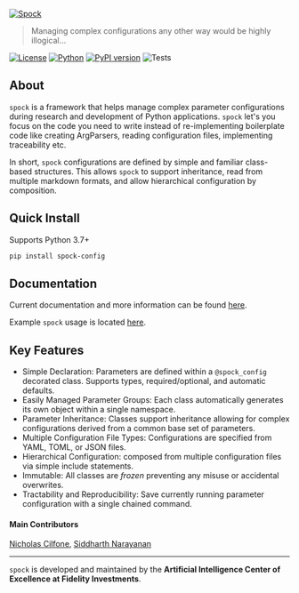 [![Spock](https://raw.githubusercontent.com/fidelity/spock/master/resources/images/logo.png)](https://fidelity.github.io/spock/)
> Managing complex configurations any other way would be highly illogical...

[![License](https://img.shields.io/badge/License-Apache%202.0-9cf)](https://opensource.org/licenses/Apache-2.0)
[![Python](https://img.shields.io/badge/python-3.7+-informational.svg)]()
[![PyPI version](https://badge.fury.io/py/spock-config.svg)](https://badge.fury.io/py/spock-config)
![Tests](https://github.com/fidelity/spock/workflows/pytest/badge.svg)

## About

`spock` is a framework that helps manage complex parameter configurations during research and development of Python 
applications. `spock` let's you focus on the code you need to write instead of re-implementing boilerplate code like 
creating ArgParsers, reading configuration files, implementing traceability etc.

In short, `spock` configurations are defined by simple and familiar class-based structures. This allows `spock` to 
support inheritance, read from multiple markdown formats, and allow hierarchical configuration by composition.

## Quick Install

Supports Python 3.7+

```bash
pip install spock-config
```

## Documentation

Current documentation and more information can be found [here](https://fidelity.github.io/spock/).

Example `spock` usage is located [here](https://github.com/fidelity/spock/blob/master/examples).

## Key Features

* Simple Declaration: Parameters are defined within a `@spock_config` decorated class. Supports types, required/optional, and automatic defaults.
* Easily Managed Parameter Groups: Each class automatically generates its own object within a single namespace.
* Parameter Inheritance: Classes support inheritance allowing for complex configurations derived from a common base set of parameters.
* Multiple Configuration File Types: Configurations are specified from YAML, TOML, or JSON files.
* Hierarchical Configuration: composed from multiple configuration files via simple include statements.
* Immutable: All classes are *frozen* preventing any misuse or accidental overwrites.
* Tractability and Reproducibility: Save currently running parameter configuration with a single chained command. 

#### Main Contributors

[Nicholas Cilfone](https://github.com/ncilfone), [Siddharth Narayanan](https://github.com/sidnarayanan)
___
`spock` is developed and maintained by the **Artificial Intelligence Center of Excellence at Fidelity Investments**.

